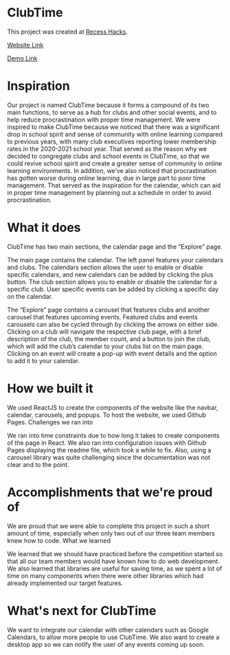 # ClubTime

This project was created at [Recess Hacks](https://recesshacks.devpost.com/).
 
[Website Link](https://winswins22.github.io/ClubTime/)  

[Demo Link](https://devpost.com/software/clubtime)

# Inspiration

Our project is named ClubTime because it forms a compound of its two main functions, to serve as a hub for clubs and other social events, and to help reduce procrastination with proper time management. We were inspired to make ClubTime because we noticed that there was a significant drop in school spirit and sense of community with online learning compared to previous years, with many club executives reporting lower membership rates in the 2020-2021 school year. That served as the reason why we decided to congregate clubs and school events in ClubTime, so that we could revive school spirit and create a greater sense of community in online learning environments. In addition, we’ve also noticed that procrastination has gotten worse during online learning, due in large part to poor time management. That served as the inspiration for the calendar, which can aid in proper time management by planning out a schedule in order to avoid procrastination.

# What it does

ClubTime has two main sections, the calendar page and the “Explore” page.

The main page contains the calendar. The left panel features your calendars and clubs. The calendars section allows the user to enable or disable specific calendars, and new calendars can be added by clicking the plus button. The club section allows you to enable or disable the calendar for a specific club. User specific events can be added by clicking a specific day on the calendar.

The “Explore” page contains a carousel that features clubs and another carousel that features upcoming events. Featured clubs and events carousels can also be cycled through by clicking the arrows on either side. Clicking on a club will navigate the respective club page, with a brief description of the club, the member count, and a button to join the club, which will add the club’s calendar to your clubs list on the main page. Clicking on an event will create a pop-up with event details and the option to add it to your calendar.

# How we built it

We used ReactJS to create the components of the website like the navbar, calendar, carousels, and popups. To host the website, we used Github Pages.
Challenges we ran into

We ran into time constraints due to how long it takes to create components of the page in React. We also ran into configuration issues with Github Pages displaying the readme file, which took a while to fix. Also, using a carousel library was quite challenging since the documentation was not clear and to the point.

# Accomplishments that we're proud of

We are proud that we were able to complete this project in such a short amount of time, especially when only two out of our three team members knew how to code.
What we learned

We learned that we should have practiced before the competition started so that all our team members would have known how to do web development. We also learned that libraries are useful for saving time, as we spent a lot of time on many components when there were other libraries which had already implemented our target features.

# What's next for ClubTime

We want to integrate our calendar with other calendars such as Google Calendars, to allow more people to use ClubTime. We also want to create a desktop app so we can notify the user of any events coming up soon.

